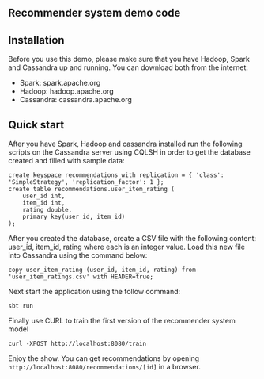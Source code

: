 Recommender system demo code
----------------------------

## Installation
Before you use this demo, please make sure that you have Hadoop, Spark and Cassandra up and running.
You can download both from the internet:

- Spark: spark.apache.org
- Hadoop: hadoop.apache.org
- Cassandra: cassandra.apache.org

## Quick start
After you have Spark, Hadoop and cassandra installed run the following scripts on the Cassandra server using CQLSH
in order to get the database created and filled with sample data:

```
create keyspace recommendations with replication = { 'class': 'SimpleStrategy', 'replication_factor': 1 };
create table recommendations.user_item_rating (
    user_id int,
    item_id int,
    rating double,
    primary key(user_id, item_id)
);
```

After you created the database, create a CSV file with the following content:
user_id, item_id, rating where each is an integer value. Load this new file into Cassandra using the command below:

```
copy user_item_rating (user_id, item_id, rating) from 'user_item_ratings.csv' with HEADER=true;
```

Next start the application using the follow command:

```
sbt run
```

Finally use CURL to train the first version of the recommender system model

```
curl -XPOST http://localhost:8080/train
```

Enjoy the show. You can get recommendations by opening `http://localhost:8080/recommendations/[id]` in a browser.
